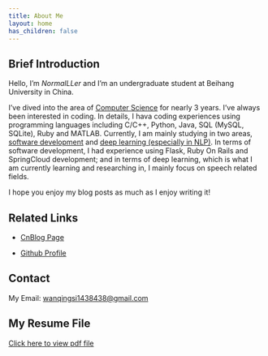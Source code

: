 ```yaml
---
title: About Me
layout: home
has_children: false
---
```


## Brief Introduction

Hello, I’m *NormalLLer* and I’m an undergraduate student at Beihang University in China.

I’ve dived into the area of <u>Computer Science</u> for nearly 3 years. I’ve always been interested in coding. In details, I hava coding experiences using programming languages including C/C++, Python, Java, SQL (MySQL, SQLite), Ruby and MATLAB. Currently, I am mainly studying in two areas, <u>software development</u> and <u>deep learning (especially in NLP)</u>. In terms of software development, I had experience using Flask, Ruby On Rails and SpringCloud development; and in terms of deep learning, which is what I am currently learning and researching in, I mainly focus on speech related fields.

I hope you enjoy my blog posts as much as I enjoy writing it!

## Related Links

- [CnBlog Page](https://www.cnblogs.com/NormalLLer)

- [Github Profile](https://github.com/NormalLLer)

## Contact

My Email: wanqingsi1438438@gmail.com

## My Resume File

[Click here to view pdf file](./resume.html)
